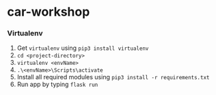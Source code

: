 # car-workshop

### Virtualenv 
1. Get `virtualenv` using `pip3 install virtualenv`
2. `cd <project-directory>`
3. `virtualenv <envName>` 
4. `.\<envName>\Scripts\activate`
5. Install all required modules using `pip3 install -r requirements.txt`
6. Run app by typing `flask run`